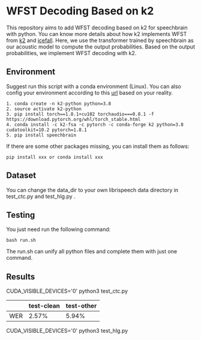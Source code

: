 # WFST Decoding Based on k2
This repository aims to add WFST decoding based on k2 for speechbrain with python.  You can know more details about how k2 implements WFST from [k2](https://github.com/k2-fsa/k2) and [icefall](https://github.com/k2-fsa/icefall). Here, we use the transformer trained by speechbrain as our acoustic model to compute the output probabilities. Based on the output probabilities, we implement WFST decoding with k2. 

## Environment
Suggest run this script with a conda environment (Linux).  You can also config your environment according to this [url](https://k2-fsa.github.io/k2/) based on your reality.
```
1. conda create -n k2-python python=3.8
2. source activate k2-python
3. pip install torch==1.8.1+cu102 torchaudio===0.8.1 -f https://download.pytorch.org/whl/torch_stable.html
4. conda install -c k2-fsa -c pytorch -c conda-forge k2 python=3.8 cudatoolkit=10.2 pytorch=1.8.1
5. pip install speechbrain
```
If there are some other packages missing, you can install them as follows:
```
pip install xxx or conda install xxx
```

## Dataset
You can change the data_dir to your own librispeech data directory in test_ctc.py and test_hlg.py .

## Testing
You just need run the following command:
```
bash run.sh
```
The run.sh can unify all python files and complete them with just one command.

## Results
CUDA_VISIBLE_DEVICES='0' python3 test_ctc.py

||test-clean|test-other|
|--|--|--|
|WER| 2.57% | 5.94% |

CUDA_VISIBLE_DEVICES='0' python3 test_hlg.py
```

```


